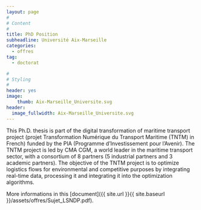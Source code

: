 ```yaml
---
layout: page
#
# Content
#
title: PhD Position
subheadline: Université Aix-Marseille
categories:
  - offres
tag: 
  - doctorat

#
# Styling
#
header: yes
image:
    thumb: Aix-Marseille_Universite.svg
header:
  image_fullwidth: Aix-Marseille_Universite.svg
---
```


This Ph.D. thesis is part of the digital transformation of maritime transport project (projet Transformation Numérique
du Transport Maritime (TNTM) in French) funded by the PIA (Programme d’Investissement pour l’Avenir). The TNTM
project is led by CMA CGM, a world leader in the maritime transport sector, with a consortium of 8 partners (5 industrial
partners and 3 academic partners).
The objective of the TNTM project is to optimize logistics flows for environmental and competitive purposes by
integrating real-time data, processing it and integrating it into the optimization algorithms.

More informations in this [document]({{ site.url }}{{ site.baseurl }}/assets/offres/Sujet_LSNDP.pdf).
